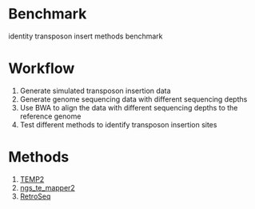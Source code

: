 # Benchmark
identity transposon insert methods benchmark

# Workflow  
1. Generate simulated transposon insertion data
2. Generate genome sequencing data with different sequencing depths
3. Use BWA to align the data with different sequencing depths to the reference genome
4. Test different methods to identify transposon insertion sites

# Methods
1. [TEMP2](https://github.com/weng-lab/TEMP2)
2. [ngs_te_mapper2](https://github.com/bergmanlab/ngs_te_mapper2)
3. [RetroSeq](https://github.com/tk2/RetroSeq)

